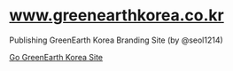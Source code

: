 # www.greenearthkorea.co.kr

Publishing GreenEarth Korea Branding Site (by @seol1214)

[Go GreenEarth Korea Site](http://www.greenearthkorea.co.kr/)
